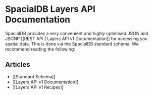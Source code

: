 # SpacialDB Layers API Documentation

SpacialDB provides a very convenient and highly optimised JSON and JSONP [[REST API | Layers API v1 Documentation]] for accessing you spatial data. This is done via the SpacialDB standard schema. We recommend reading the following:

## Articles

* [[Standard Schema]]
* [[Layers API v1 Documentation]]
* [[Layers API v1 Recipes]]
